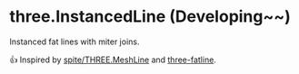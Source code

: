 three.InstancedLine (Developing~~)
===================

Instanced fat lines with miter joins.

:thumbsup: Inspired by [spite/THREE.MeshLine](https://github.com/spite/THREE.MeshLine) and [three-fatline](https://github.com/mrdoob/three.js/tree/master/examples/js/lines).
